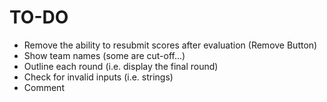 # TO-DO

- Remove the ability to resubmit scores after evaluation (Remove Button)
- Show team names (some are cut-off...) 
- Outline each round (i.e. display the final round)
- Check for invalid inputs (i.e. strings)
- Comment
